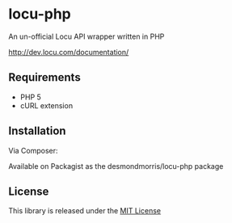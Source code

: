 locu-php
=========

An un-official Locu API wrapper written in PHP

http://dev.locu.com/documentation/

Requirements
-
* PHP 5
* cURL extension

Installation
-

Via Composer:

Available on Packagist as the desmondmorris/locu-php package


License
-
This library is released under the [MIT License](http://opensource.org/licenses/MIT)
